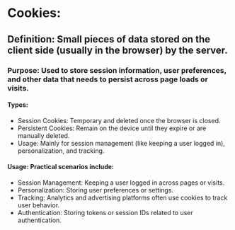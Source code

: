 # Cookies:
## Definition: Small pieces of data stored on the client side (usually in the browser) by the server.
### Purpose: Used to store session information, user preferences, and other data that needs to persist across page loads or visits.
#### Types:
- Session Cookies: Temporary and deleted once the browser is closed.
- Persistent Cookies: Remain on the device until they expire or are manually deleted.
- Usage: Mainly for session management (like keeping a user logged in), personalization, and tracking.
#### Usage: Practical scenarios include:
- Session Management: Keeping a user logged in across pages or visits.
- Personalization: Storing user preferences or settings.
- Tracking: Analytics and advertising platforms often use cookies to track user behavior.
- Authentication: Storing tokens or session IDs related to user authentication.
